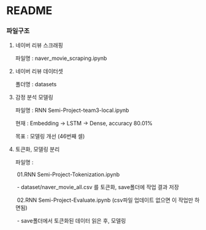 # README



### 파일구조

1. 네이버 리뷰 스크래핑

   파일명 : naver_movie_scraping.ipynb

2. 네이버 리뷰 데이터셋

   폴더명 : datasets

3. 감정 분석 모델링

   파일명 : RNN Semi-Project-team3-local.ipynb

   현재 : Embedding -> LSTM -> Dense, accuracy 80.01%

   목표 : 모델링 개선 (46번째 셀)
   
4. 토큰화, 모델링 분리

   파일명 :

   ​	01.RNN Semi-Project-Tokenization.ipynb

   ​		- dataset/naver_movie_all.csv 를 토큰화, save폴더에 작업 결과 저장

   ​	02.RNN Semi-Project-Evaluate.ipynb (csv파일 업데이트 없으면 이 작업만 하면됨)

   ​		- save폴더에서 토큰화된 데이터 읽은 후, 모델링

   